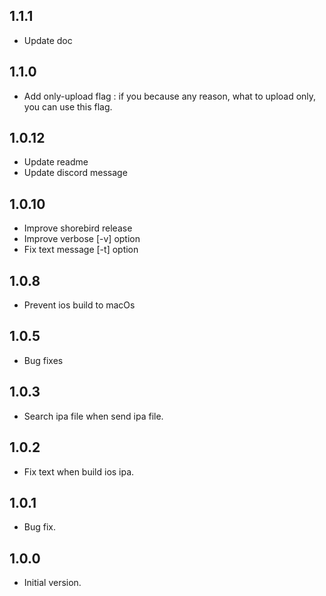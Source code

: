 ## 1.1.1
- Update doc
## 1.1.0
- Add only-upload flag : if you because any reason, what to upload only, you can use this flag.

## 1.0.12
- Update readme
- Update discord message

## 1.0.10
- Improve shorebird release
- Improve verbose [-v] option
- Fix text message [-t] option

## 1.0.8
- Prevent ios build to macOs

## 1.0.5
- Bug fixes

## 1.0.3
- Search ipa file when send ipa file.


## 1.0.2
- Fix text when build ios ipa.

## 1.0.1
- Bug fix.


## 1.0.0
- Initial version.
